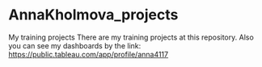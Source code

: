 # AnnaKholmova_projects
My training projects
There are my training projects at this repository.
Also you can see my dashboards by the link: https://public.tableau.com/app/profile/anna4117
